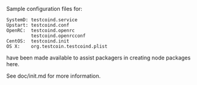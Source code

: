 Sample configuration files for:
```
SystemD: testcoind.service
Upstart: testcoind.conf
OpenRC:  testcoind.openrc
         testcoind.openrcconf
CentOS:  testcoind.init
OS X:    org.testcoin.testcoind.plist
```
have been made available to assist packagers in creating node packages here.

See doc/init.md for more information.
